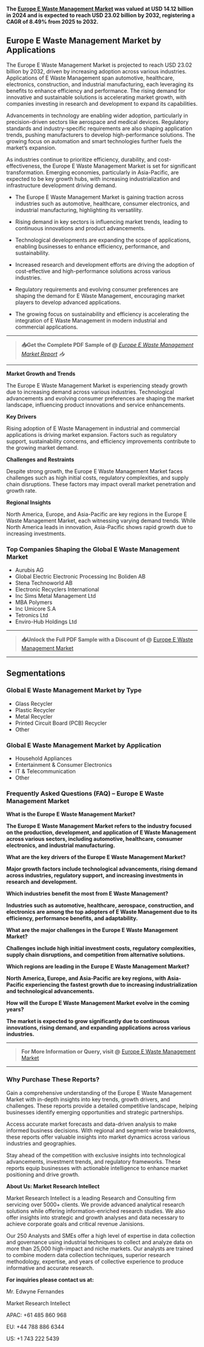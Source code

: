 <p><strong>The <a href="https://www.marketresearchintellect.com/download-sample/?rid=1045716&amp;utm_source=Pulse-April-Europe&amp;utm_medium=852">Europe E Waste Management Market</a> was valued at USD 14.12 billion in 2024 and is expected to reach USD 23.02 billion by 2032, registering a CAGR of 8.49% from 2025 to 2032.</strong></p><h2>Europe E Waste Management Market by Applications&nbsp;</h2><p><p>The Europe E Waste Management Market is projected to reach USD 23.02 billion by 2032, driven by increasing adoption across various industries. Applications of E Waste Management span automotive, healthcare, electronics, construction, and industrial manufacturing, each leveraging its benefits to enhance efficiency and performance. The rising demand for innovative and sustainable solutions is accelerating market growth, with companies investing in research and development to expand its capabilities.</p><p>Advancements in technology are enabling wider adoption, particularly in precision-driven sectors like aerospace and medical devices. Regulatory standards and industry-specific requirements are also shaping application trends, pushing manufacturers to develop high-performance solutions. The growing focus on automation and smart technologies further fuels the market&rsquo;s expansion.</p><p>As industries continue to prioritize efficiency, durability, and cost-effectiveness, the Europe E Waste Management Market is set for significant transformation. Emerging economies, particularly in Asia-Pacific, are expected to be key growth hubs, with increasing industrialization and infrastructure development driving demand.</p></p><ul><li><p>The Europe E Waste Management Market is gaining traction across industries such as automotive, healthcare, consumer electronics, and industrial manufacturing, highlighting its versatility.</p></li><li><p>Rising demand in key sectors is influencing market trends, leading to continuous innovations and product advancements.</p></li><li><p>Technological developments are expanding the scope of applications, enabling businesses to enhance efficiency, performance, and sustainability.</p></li><li><p>Increased research and development efforts are driving the adoption of cost-effective and high-performance solutions across various industries.</p></li><li><p>Regulatory requirements and evolving consumer preferences are shaping the demand for E Waste Management, encouraging market players to develop advanced applications.</p></li><li><p>The growing focus on sustainability and efficiency is accelerating the integration of E Waste Management in modern industrial and commercial applications.</p></li></ul><hr /><blockquote><p><strong><span class="font-[700]">📥Get the Complete PDF Sample of @ </span></strong><em><span class="font-[700]"><a href="https://www.marketresearchintellect.com/download-sample/?rid=1045716&amp;utm_source=Pulse-April-Europe&amp;utm_medium=852" target="_blank" data-tracking-control-name="article-ssr-frontend-pulse_little-text-block" data-tracking-will-navigate="" data-test-link="">Europe E Waste Management Market Report</a>&nbsp;📥</span></em></p></blockquote><hr /><p class="" data-start="77" data-end="360"><strong data-start="77" data-end="105">Market Growth and Trends</strong></p><p class="" data-start="77" data-end="360">The Europe E Waste Management Market is experiencing steady growth due to increasing demand across various industries. Technological advancements and evolving consumer preferences are shaping the market landscape, influencing product innovations and service enhancements.</p><p class="" data-start="362" data-end="606"><strong data-start="362" data-end="377">Key Drivers</strong></p><p class="" data-start="362" data-end="606">Rising adoption of E Waste Management in industrial and commercial applications is driving market expansion. Factors such as regulatory support, sustainability concerns, and efficiency improvements contribute to the growing market demand.</p><p class="" data-start="608" data-end="849"><strong data-start="608" data-end="637">Challenges and Restraints</strong></p><p class="" data-start="608" data-end="849">Despite strong growth, the Europe E Waste Management Market faces challenges such as high initial costs, regulatory complexities, and supply chain disruptions. These factors may impact overall market penetration and growth rate.</p><p class="" data-start="851" data-end="1095"><strong data-start="851" data-end="872">Regional Insights</strong></p><p class="" data-start="851" data-end="1095">North America, Europe, and Asia-Pacific are key regions in the Europe E Waste Management Market, each witnessing varying demand trends. While North America leads in innovation, Asia-Pacific shows rapid growth due to increasing investments.</p><p><h3>Top Companies Shaping the Global E Waste Management Market </h3><ul><li>Aurubis AG</li><li>Global Electric Electronic Processing Inc Boliden AB</li><li>Stena Technoworld AB</li><li>Electronic Recyclers International</li><li>Inc Sims Metal Management Ltd</li><li>MBA Polymers</li><li>Inc Umicore S.A</li><li>Tetronics Ltd</li><li>Enviro-Hub Holdings Ltd</li></ul></p><hr /><blockquote><p><strong>📥Unlock the Full PDF Sample with a Discount of @</strong> <a href="https://www.marketresearchintellect.com/ask-for-discount/?rid=1045716&amp;utm_source=Pulse-April-Europe&amp;utm_medium=852">Europe E Waste Management Market</a></p></blockquote><hr /><p><h2>Segmentations</h2><h3>Global E Waste Management Market by Type</h3><ul><li>Glass Recycler</li><li>Plastic Recycler</li><li>Metal Recycler</li><li>Printed Circuit Board (PCB) Recycler</li><li>Other</li></ul><h3>Global E Waste Management Market by Application</h3><ul><li>Household Appliances</li><li>Entertainment & Consumer Electronics</li><li>IT & Telecommunication</li><li>Other</li></ul></p><h3><strong>Frequently Asked Questions (FAQ) &ndash; Europe E Waste Management Market</strong></h3><p><strong>What is the Europe E Waste Management Market?</strong></p><p><strong>The Europe E Waste Management Market refers to the industry focused on the production, development, and application of E Waste Management across various sectors, including automotive, healthcare, consumer electronics, and industrial manufacturing.</strong></p><p><strong>What are the key drivers of the Europe E Waste Management Market?</strong></p><p><strong>Major growth factors include technological advancements, rising demand across industries, regulatory support, and increasing investments in research and development.</strong></p><p><strong>Which industries benefit the most from E Waste Management?</strong></p><p><strong>Industries such as automotive, healthcare, aerospace, construction, and electronics are among the top adopters of E Waste Management due to its efficiency, performance benefits, and adaptability.</strong></p><p><strong>What are the major challenges in the Europe E Waste Management Market?</strong></p><p><strong>Challenges include high initial investment costs, regulatory complexities, supply chain disruptions, and competition from alternative solutions.</strong></p><p><strong>Which regions are leading in the Europe E Waste Management Market?</strong></p><p><strong>North America, Europe, and Asia-Pacific are key regions, with Asia-Pacific experiencing the fastest growth due to increasing industrialization and technological advancements.</strong></p><p><strong>How will the Europe E Waste Management Market evolve in the coming years?</strong></p><p><strong>The market is expected to grow significantly due to continuous innovations, rising demand, and expanding applications across various industries.</strong></p><hr /><blockquote><p><span class="font-[700]"><strong>For More Information or Query, visit&nbsp;@</strong>&nbsp;</span><span class="font-[700]"><a href="https://www.marketresearchintellect.com/product/e-waste-management-market/?utm_source=Linkedin&utm_medium=852" target="_blank" data-tracking-control-name="article-ssr-frontend-pulse_little-text-block" data-tracking-will-navigate="" data-test-link="">Europe E Waste Management Market</a></span></p></blockquote><hr /><h3><strong data-start="0" data-end="31">Why Purchase These Reports?</strong></h3><p class="" data-start="35" data-end="297">Gain a comprehensive understanding of the Europe E Waste Management Market with in-depth insights into key trends, growth drivers, and challenges. These reports provide a detailed competitive landscape, helping businesses identify emerging opportunities and strategic partnerships.</p><p class="" data-start="299" data-end="540">Access accurate market forecasts and data-driven analysis to make informed business decisions. With regional and segment-wise breakdowns, these reports offer valuable insights into market dynamics across various industries and geographies.</p><p class="" data-start="542" data-end="784">Stay ahead of the competition with exclusive insights into technological advancements, investment trends, and regulatory frameworks. These reports equip businesses with actionable intelligence to enhance market positioning and drive growth.</p><p><strong><span class="font-[700]">About Us: Market Research Intellect</span></strong></p><p><span class="">Market Research Intellect is a leading Research and Consulting firm servicing over 5000+ clients. We provide advanced analytical research solutions while offering information-enriched research studies.&nbsp;</span>We also offer insights into strategic and growth analyses and data necessary to achieve corporate goals and critical revenue Janisions.</p><p><span class="">Our 250 Analysts and SMEs offer a high level of expertise in data collection and governance using industrial techniques to collect and analyze data on more than 25,000 high-impact and niche markets. Our analysts are trained to combine modern data collection techniques, superior research methodology, expertise, and years of collective experience to produce informative and accurate research.</span></p><p><strong>For inquiries please contact us at:</strong></p><p>Mr. Edwyne Fernandes</p><p>Market Research Intellect</p><p>APAC: +61 485 860 968</p><p>EU: +44 788 886 6344</p><p>US: +1 743 222 5439</p>